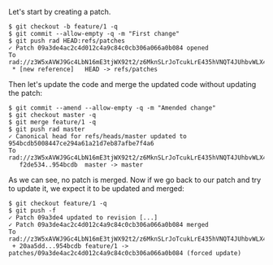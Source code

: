 Let's start by creating a patch.

``` (stderr) RAD_SOCKET=/dev/null
$ git checkout -b feature/1 -q
$ git commit --allow-empty -q -m "First change"
$ git push rad HEAD:refs/patches
✓ Patch 09a3de4ac2c4d012c4a9c84c0cb306a066a0b084 opened
To rad://z3W5xAVWJ9Gc4LbN16mE3tjWX92t2/z6MknSLrJoTcukLrE435hVNQT4JUhbvWLX4kUzqkEStBU8Vi
 * [new reference]   HEAD -> refs/patches
```

Then let's update the code and merge the updated code without updating the patch:

``` (stderr) RAD_SOCKET=/dev/null
$ git commit --amend --allow-empty -q -m "Amended change"
$ git checkout master -q
$ git merge feature/1 -q
$ git push rad master
✓ Canonical head for refs/heads/master updated to 954bcdb5008447ce294a61a21d7eb87afbe7f4a6
To rad://z3W5xAVWJ9Gc4LbN16mE3tjWX92t2/z6MknSLrJoTcukLrE435hVNQT4JUhbvWLX4kUzqkEStBU8Vi
   f2de534..954bcdb  master -> master
```

As we can see, no patch is merged. Now if we go back to our patch and try to
update it, we expect it to be updated and merged:

``` (stderr) RAD_SOCKET=/dev/null
$ git checkout feature/1 -q
$ git push -f
✓ Patch 09a3de4 updated to revision [...]
✓ Patch 09a3de4ac2c4d012c4a9c84c0cb306a066a0b084 merged
To rad://z3W5xAVWJ9Gc4LbN16mE3tjWX92t2/z6MknSLrJoTcukLrE435hVNQT4JUhbvWLX4kUzqkEStBU8Vi
 + 20aa5dd...954bcdb feature/1 -> patches/09a3de4ac2c4d012c4a9c84c0cb306a066a0b084 (forced update)
```

